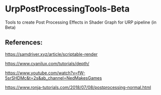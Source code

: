 # UrpPostProcessingTools-Beta
Tools to create Post Processing Effects in Shader Graph for URP pipeline (in Beta)

## References:

  https://samdriver.xyz/article/scriptable-render
  
  https://www.cyanilux.com/tutorials/depth/
  
  https://www.youtube.com/watch?v=fW-5srSHDMc&t=2s&ab_channel=NedMakesGames
  
  https://www.ronja-tutorials.com/2018/07/08/postprocessing-normal.html
  
  
